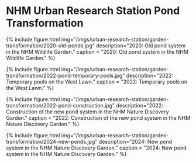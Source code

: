 # NHM Urban Research Station Pond Transformation

{% include figure.html img="/imgs/urban-research-station/garden-transformation/2020-old-ponds.jpg"
  description="2020: Old pond system in the NHM Wildlife Garden."
  caption = "2020: Old pond system in the NHM Wildlife Garden." %}

{% include figure.html img="/imgs/urban-research-station/garden-transformation/2022-pond-temporary-pools.jpg"
  description="2022: Temporary pools on the West Lawn."
  caption = "2022: Temporary pools on the West Lawn." %}

{% include figure.html img="/imgs/urban-research-station/garden-transformation/2022-pond-construction.jpg"
    description="2022: Construction of the new pond system in the NHM Nature Discovery Garden."
    caption = "2022: Construction of the new pond system in the NHM Nature Discovery Garden." %}

{% include figure.html img="/imgs/urban-research-station/garden-transformation/2024-new-ponds.jpg"
  description="2024: New pond system in the NHM Nature Discovery Garden."
  caption = "2024: New pond system in the NHM Nature Discovery Garden." %}